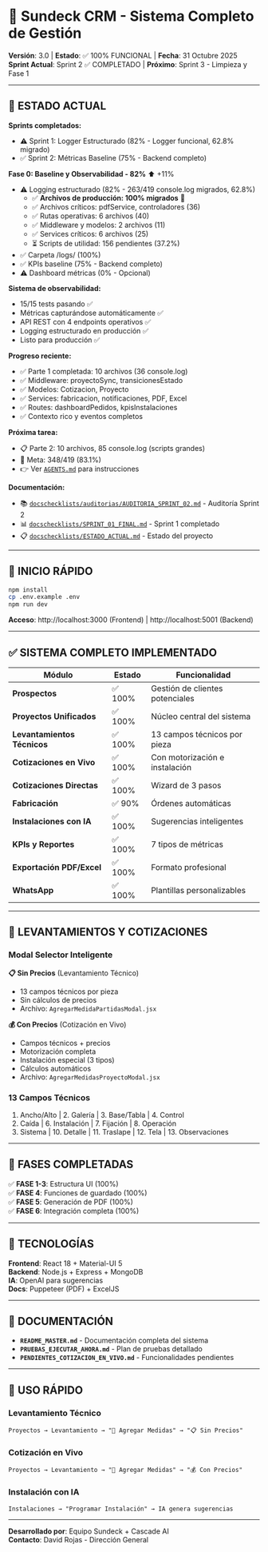 # 🏢 Sundeck CRM - Sistema Completo de Gestión

**Versión**: 3.0 | **Estado**: ✅ 100% FUNCIONAL | **Fecha**: 31 Octubre 2025  
**Sprint Actual**: Sprint 2 ✅ COMPLETADO | **Próximo**: Sprint 3 - Limpieza y Fase 1

---

## 🎯 ESTADO ACTUAL

**Sprints completados:**
- ⚠️ Sprint 1: Logger Estructurado (82% - Logger funcional, 62.8% migrado)
- ✅ Sprint 2: Métricas Baseline (75% - Backend completo)

**Fase 0: Baseline y Observabilidad - 82%** ⬆️ +11%
- ⚠️ Logging estructurado (82% - 263/419 console.log migrados, 62.8%)
  - ✅ **Archivos de producción: 100% migrados** 🎉
  - ✅ Archivos críticos: pdfService, controladores (36)
  - ✅ Rutas operativas: 6 archivos (40)
  - ✅ Middleware y modelos: 2 archivos (11)
  - ✅ Services críticos: 6 archivos (25)
  - ⏳ Scripts de utilidad: 156 pendientes (37.2%)
- ✅ Carpeta /logs/ (100%)
- ✅ KPIs baseline (75% - Backend completo)
- ⚠️ Dashboard métricas (0% - Opcional)

**Sistema de observabilidad:**
- 15/15 tests pasando ✅
- Métricas capturándose automáticamente ✅
- API REST con 4 endpoints operativos ✅
- Logging estructurado en producción ✅
- Listo para producción ✅

**Progreso reciente:**
- ✅ Parte 1 completada: 10 archivos (36 console.log)
- ✅ Middleware: proyectoSync, transicionesEstado
- ✅ Modelos: Cotizacion, Proyecto
- ✅ Services: fabricacion, notificaciones, PDF, Excel
- ✅ Routes: dashboardPedidos, kpisInstalaciones
- ✅ Contexto rico y eventos completos

**Próxima tarea:**
- 📋 Parte 2: 10 archivos, 85 console.log (scripts grandes)
- 🎯 Meta: 348/419 (83.1%)
- 👉 Ver [`AGENTS.md`](AGENTS.md) para instrucciones

**Documentación:**
- 📚 [`docschecklists/auditorias/AUDITORIA_SPRINT_02.md`](docschecklists/auditorias/AUDITORIA_SPRINT_02.md) - Auditoría Sprint 2
- 📊 [`docschecklists/SPRINT_01_FINAL.md`](docschecklists/SPRINT_01_FINAL.md) - Sprint 1 completado
- 📋 [`docschecklists/ESTADO_ACTUAL.md`](docschecklists/ESTADO_ACTUAL.md) - Estado del proyecto

---

## 🚀 INICIO RÁPIDO

```bash
npm install
cp .env.example .env
npm run dev
```

**Acceso**: http://localhost:3000 (Frontend) | http://localhost:5001 (Backend)

---

## ✅ SISTEMA COMPLETO IMPLEMENTADO

| Módulo | Estado | Funcionalidad |
|--------|--------|---------------|
| **Prospectos** | ✅ 100% | Gestión de clientes potenciales |
| **Proyectos Unificados** | ✅ 100% | Núcleo central del sistema |
| **Levantamientos Técnicos** | ✅ 100% | 13 campos técnicos por pieza |
| **Cotizaciones en Vivo** | ✅ 100% | Con motorización e instalación |
| **Cotizaciones Directas** | ✅ 100% | Wizard de 3 pasos |
| **Fabricación** | ✅ 90% | Órdenes automáticas |
| **Instalaciones con IA** | ✅ 100% | Sugerencias inteligentes |
| **KPIs y Reportes** | ✅ 100% | 7 tipos de métricas |
| **Exportación PDF/Excel** | ✅ 100% | Formato profesional |
| **WhatsApp** | ✅ 100% | Plantillas personalizables |

---

## 📏 LEVANTAMIENTOS Y COTIZACIONES

### Modal Selector Inteligente

**📋 Sin Precios** (Levantamiento Técnico)
- 13 campos técnicos por pieza
- Sin cálculos de precios
- Archivo: `AgregarMedidaPartidasModal.jsx`

**💰 Con Precios** (Cotización en Vivo)
- Campos técnicos + precios
- Motorización completa
- Instalación especial (3 tipos)
- Cálculos automáticos
- Archivo: `AgregarMedidasProyectoModal.jsx`

### 13 Campos Técnicos

1. Ancho/Alto | 2. Galería | 3. Base/Tabla | 4. Control
5. Caída | 6. Instalación | 7. Fijación | 8. Operación
9. Sistema | 10. Detalle | 11. Traslape | 12. Tela | 13. Observaciones

---

## 🎯 FASES COMPLETADAS

✅ **FASE 1-3**: Estructura UI (100%)  
✅ **FASE 4**: Funciones de guardado (100%)  
✅ **FASE 5**: Generación de PDF (100%)  
✅ **FASE 6**: Integración completa (100%)

---

## 🔧 TECNOLOGÍAS

**Frontend**: React 18 + Material-UI 5  
**Backend**: Node.js + Express + MongoDB  
**IA**: OpenAI para sugerencias  
**Docs**: Puppeteer (PDF) + ExcelJS

---

## 📖 DOCUMENTACIÓN

- **`README_MASTER.md`** - Documentación completa del sistema
- **`PRUEBAS_EJECUTAR_AHORA.md`** - Plan de pruebas detallado
- **`PENDIENTES_COTIZACION_EN_VIVO.md`** - Funcionalidades pendientes

---

## 🚀 USO RÁPIDO

### Levantamiento Técnico
```
Proyectos → Levantamiento → "📏 Agregar Medidas" → "📋 Sin Precios"
```

### Cotización en Vivo
```
Proyectos → Levantamiento → "📏 Agregar Medidas" → "💰 Con Precios"
```

### Instalación con IA
```
Instalaciones → "Programar Instalación" → IA genera sugerencias
```

---

**Desarrollado por**: Equipo Sundeck + Cascade AI  
**Contacto**: David Rojas - Dirección General
